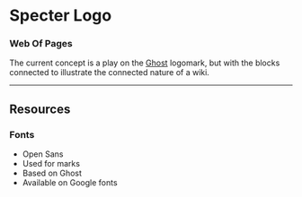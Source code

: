# Specter Logo

### Web Of Pages
The current concept is a play on the [Ghost](https://github.com/tryghost/Ghost) logomark, but with the blocks connected to illustrate the connected nature of a wiki.

---

## Resources

### Fonts
 * Open Sans
  * Used for marks
  * Based on Ghost
  * Available on Google fonts

